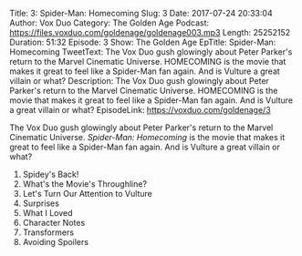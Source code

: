 Title: 3: Spider-Man: Homecoming
Slug: 3
Date: 2017-07-24 20:33:04
Author: Vox Duo
Category: The Golden Age
Podcast: https://files.voxduo.com/goldenage/goldenage003.mp3
Length: 25252152
Duration: 51:32
Episode: 3
Show: The Golden Age
EpTitle: Spider-Man: Homecoming
TweetText: The Vox Duo gush glowingly about Peter Parker's return to the Marvel Cinematic Universe. HOMECOMING is the movie that makes it great to feel like a Spider-Man fan again. And is Vulture a great villain or what?
Description: The Vox Duo gush glowingly about Peter Parker's return to the Marvel Cinematic Universe. HOMECOMING is the movie that makes it great to feel like a Spider-Man fan again. And is Vulture a great villain or what?
EpisodeLink: https://voxduo.com/goldenage/3



The Vox Duo gush glowingly about Peter Parker's return to the Marvel Cinematic Universe. *Spider-Man: Homecoming* is the movie that makes it great to feel like a Spider-Man fan again. And is Vulture a great villain or what?

1. Spidey's Back!
1. What's the Movie's Throughline?
1. Let's Turn Our Attention to Vulture
1. Surprises
1. What I Loved
1. Character Notes
1. Transformers
1. Avoiding Spoilers
